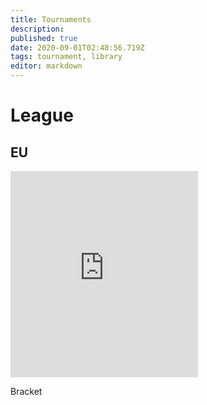 ```yaml
---
title: Tournaments
description: 
published: true
date: 2020-09-01T02:48:56.719Z
tags: tournament, library
editor: markdown
---
```


# League

## EU

<iframe src="https://widget.toornament.com/tournaments/3832231569306492928/?_locale=en_US"
allowfullscreen="" height="330" frameborder="0" width="300"></iframe>

Bracket

